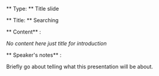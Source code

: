 ** Type: **  Title slide

** Title: ** Searching


** Content** :

*No content here just title for introduction*

** Speaker's notes** :

Briefly go about telling what this presentation will be about.
